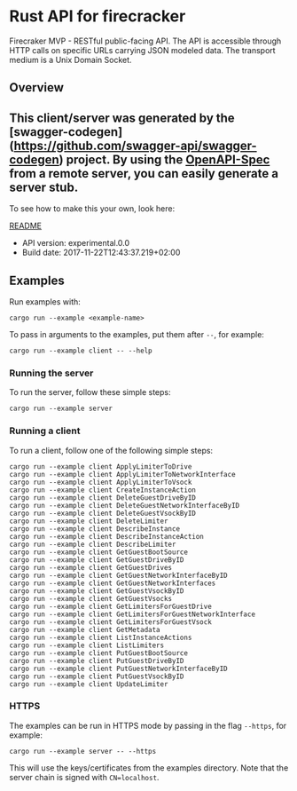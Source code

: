 # Rust API for firecracker

Firecraker MVP - RESTful public-facing API.  The API is accessible through HTTP calls on specific URLs carrying JSON modeled data. The transport medium is a Unix Domain Socket.

## Overview
This client/server was generated by the [swagger-codegen]
(https://github.com/swagger-api/swagger-codegen) project.
By using the [OpenAPI-Spec](https://github.com/OAI/OpenAPI-Specification) from a remote server, you can easily generate a server stub.
-

To see how to make this your own, look here:

[README](https://github.com/swagger-api/swagger-codegen/blob/master/README.md)

- API version: experimental.0.0
- Build date: 2017-11-22T12:43:37.219+02:00

## Examples

Run examples with:

```
cargo run --example <example-name>
```

To pass in arguments to the examples, put them after `--`, for example:

```
cargo run --example client -- --help
```

### Running the server
To run the server, follow these simple steps:

```
cargo run --example server
```

### Running a client
To run a client, follow one of the following simple steps:

```
cargo run --example client ApplyLimiterToDrive
cargo run --example client ApplyLimiterToNetworkInterface
cargo run --example client ApplyLimiterToVsock
cargo run --example client CreateInstanceAction
cargo run --example client DeleteGuestDriveByID
cargo run --example client DeleteGuestNetworkInterfaceByID
cargo run --example client DeleteGuestVsockByID
cargo run --example client DeleteLimiter
cargo run --example client DescribeInstance
cargo run --example client DescribeInstanceAction
cargo run --example client DescribeLimiter
cargo run --example client GetGuestBootSource
cargo run --example client GetGuestDriveByID
cargo run --example client GetGuestDrives
cargo run --example client GetGuestNetworkInterfaceByID
cargo run --example client GetGuestNetworkInterfaces
cargo run --example client GetGuestVsockByID
cargo run --example client GetGuestVsocks
cargo run --example client GetLimitersForGuestDrive
cargo run --example client GetLimitersForGuestNetworkInterface
cargo run --example client GetLimitersForGuestVsock
cargo run --example client GetMetadata
cargo run --example client ListInstanceActions
cargo run --example client ListLimiters
cargo run --example client PutGuestBootSource
cargo run --example client PutGuestDriveByID
cargo run --example client PutGuestNetworkInterfaceByID
cargo run --example client PutGuestVsockByID
cargo run --example client UpdateLimiter
```

### HTTPS
The examples can be run in HTTPS mode by passing in the flag `--https`, for example:

```
cargo run --example server -- --https
```

This will use the keys/certificates from the examples directory. Note that the server chain is signed with
`CN=localhost`.

